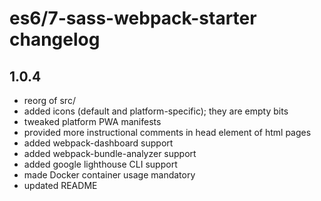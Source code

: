 # es6/7-sass-webpack-starter changelog

## 1.0.4

* reorg of src/
* added icons (default and platform-specific); they are empty bits
* tweaked platform PWA manifests
* provided more instructional comments in head element of html pages
* added webpack-dashboard support
* added webpack-bundle-analyzer support
* added google lighthouse CLI support
* made Docker container usage mandatory
* updated README